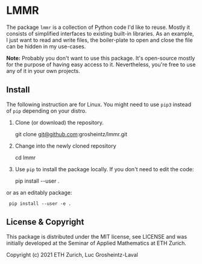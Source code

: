 # LMMR
The package `lmmr` is a collection of Python code I'd like to reuse. Mostly it
consists of simplified interfaces to existing built-in libraries. As an
example, I just want to read and write files, the boiler-plate to open and
close the file can be hidden in my use-cases.

**Note:** Probably you don't want to use this package. It's open-source mostly
for the purpose of having easy access to it. Nevertheless, you're free to use
any of it in your own projects.

## Install
The following instruction are for Linux. You might need to use `pip3` instead of
`pip` depending on your distro.

  1. Clone (or download) the repository.

       git clone git@github.com:grosheintz/lmmr.git

  2. Change into the newly cloned repository

     cd lmmr

  3. Use `pip` to install the package locally. If you don't need to edit
  the code:

     pip install --user .

  or as an editably package:

     pip install --user -e .


## License & Copyright
This package is distributed under the MIT license, see LICENSE and was
initially developed at the Seminar of Applied Mathematics at ETH Zurich.

Copyright (c) 2021 ETH Zurich, Luc Grosheintz-Laval
